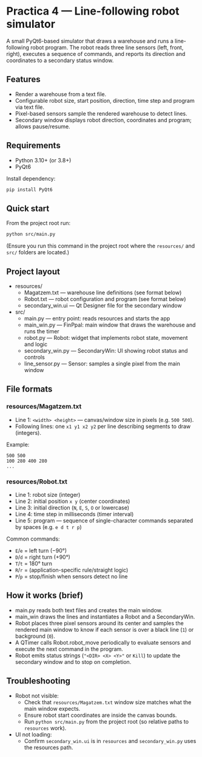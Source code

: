 # Practica 4 — Line-following robot simulator

A small PyQt6-based simulator that draws a warehouse and runs a line-following robot program. The robot reads three line sensors (left, front, right), executes a sequence of commands, and reports its direction and coordinates to a secondary status window.

## Features
- Render a warehouse from a text file.
- Configurable robot size, start position, direction, time step and program via text file.
- Pixel-based sensors sample the rendered warehouse to detect lines.
- Secondary window displays robot direction, coordinates and program; allows pause/resume.

## Requirements
- Python 3.10+ (or 3.8+)
- PyQt6

Install dependency:
```bash
pip install PyQt6
```

## Quick start
From the project root run:
```bash
python src/main.py
```
(Ensure you run this command in the project root where the `resources/` and `src/` folders are located.)

## Project layout
- resources/
  - Magatzem.txt        — warehouse line definitions (see format below)
  - Robot.txt           — robot configuration and program (see format below)
  - secondary_win.ui    — Qt Designer file for the secondary window
- src/
  - main.py             — entry point: reads resources and starts the app
  - main_win.py         — FinPpal: main window that draws the warehouse and runs the timer
  - robot.py            — Robot: widget that implements robot state, movement and logic
  - secondary_win.py    — SecondaryWin: UI showing robot status and controls
  - line_sensor.py      — Sensor: samples a single pixel from the main window

## File formats

### resources/Magatzem.txt
- Line 1: `<width> <height>` — canvas/window size in pixels (e.g. `500 500`).
- Following lines: one `x1 y1 x2 y2` per line describing segments to draw (integers).

Example:
```
500 500
100 280 400 280
...
```

### resources/Robot.txt
- Line 1: robot size (integer)
- Line 2: initial position `x y` (center coordinates)
- Line 3: initial direction (`N`, `E`, `S`, `O` or lowercase)
- Line 4: time step in milliseconds (timer interval)
- Line 5: program — sequence of single-character commands separated by spaces (e.g. `e d t r p`)

Common commands:
- `E`/`e` = left turn (−90°)
- `D`/`d` = right turn (+90°)
- `T`/`t` = 180° turn
- `R`/`r` = (application-specific rule/straight logic)
- `P`/`p` = stop/finish when sensors detect no line

## How it works (brief)
- main.py reads both text files and creates the main window.
- main_win draws the lines and instantiates a Robot and a SecondaryWin.
- Robot places three pixel sensors around its center and samples the rendered main window to know if each sensor is over a black line (`1`) or background (`0`).
- A QTimer calls Robot.robot_move periodically to evaluate sensors and execute the next command in the program. 
- Robot emits status strings (`"<DIR> <X> <Y>"` or `Kill`) to update the secondary window and to stop on completion.

## Troubleshooting
- Robot not visible:
  - Check that `resources/Magatzem.txt` window size matches what the main window expects.
  - Ensure robot start coordinates are inside the canvas bounds.
  - Run `python src/main.py` from the project root (so relative paths to `resources` work).
- UI not loading:
  - Confirm `secondary_win.ui` is in `resources` and `secondary_win.py` uses the resources path.